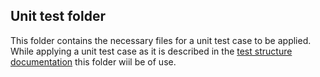 ## Unit test folder

This folder contains the necessary files for a unit test case to be applied. While applying a unit test case as it is described in the [test structure documentation](/https://github.com/PCS-Poli-USP/Sharif-Judge/blob/docs/v1.4/tests_structure.md) this folder wiil be of use.
